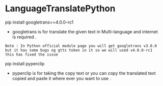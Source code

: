 # LanguageTranslatePython

pip install googletrans==4.0.0-rc1
- googletrans is for translate the given text in Multi-language and internet is required .

```Note : In Python official module page you will get googletrans v3.0.0 but it has some bugs og gtts token in it so we will used v4.0.0-rc1 this has fixed the issue```

pip install pyperclip
- pyperclip is for taking the copy text or you can copy the translated text copied and paste it where ever you want to use .

